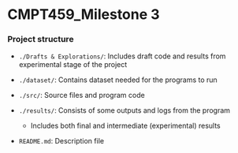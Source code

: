 # CMPT459_Milestone 3

### Project structure

- `./Drafts & Explorations/`: Includes draft code and results from experimental stage of the project

- `./dataset/`: Contains dataset needed for the programs to run
- `./src/`: Source files and program code
- `./results/`: Consists of some outputs and logs from the program
  - Includes both final and intermediate (experimental) results
- `README.md`: Description file





